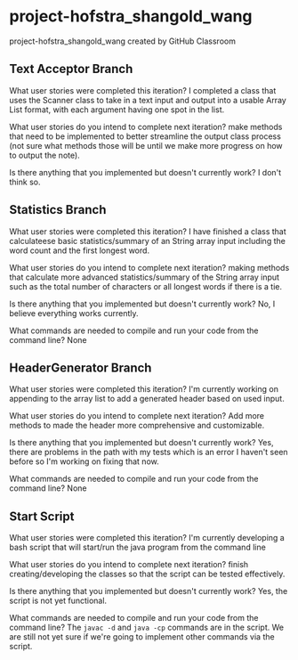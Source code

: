 # project-hofstra_shangold_wang
project-hofstra_shangold_wang created by GitHub Classroom

## Text Acceptor Branch
What user stories were completed this iteration? I completed a class that uses the Scanner class to take in a text input and output into a usable Array List format, with each argument having one spot in the list.

What user stories do you intend to complete next iteration? make methods that need to be implemented to better streamline the output class process (not sure what methods those will be until we make more progress on how to output the note).

Is there anything that you implemented but doesn't currently work? I don't think so.


## Statistics Branch
What user stories were completed this iteration? I have finished a class that calculateese basic statistics/summary of an String array input including the word count and the first longest word.

What user stories do you intend to complete next iteration? making methods that calculate more advanced statistics/summary of the String array input such as the total number of characters or all longest words if there is a tie.

Is there anything that you implemented but doesn't currently work? No, I believe everything works currently.

What commands are needed to compile and run your code from the command line? None



## HeaderGenerator Branch
What user stories were completed this iteration? I'm currently working on appending to the array list to add a generated header based on used input. 

What user stories do you intend to complete next iteration? Add more methods to made the header more comprehensive and customizable.

Is there anything that you implemented but doesn't currently work? Yes, there are problems in the path with my tests which is an error I haven't seen before so I'm working on fixing that now.

What commands are needed to compile and run your code from the command line? None


## Start Script
What user stories were completed this iteration? I'm currently developing a bash script that will start/run the java program from the command line

What user stories do you intend to complete next iteration? finish creating/developing the classes so that the script can be tested effectively.

Is there anything that you implemented but doesn't currently work? Yes, the script is not yet functional.

What commands are needed to compile and run your code from the command line? The `javac -d` and `java -cp` commands are in the script. We are still not yet sure if we're going to implement other commands via the script.





